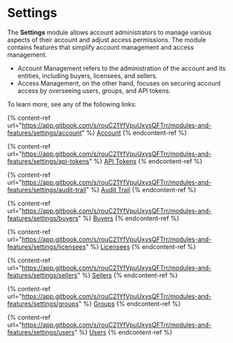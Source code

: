 # Settings

The **Settings** module allows account administrators to manage various aspects of their account and adjust access permissions. The module contains features that simplify account management and access management.&#x20;

* Account Management refers to the administration of the account and its entities, including buyers, licensees, and sellers.&#x20;
* Access Management, on the other hand, focuses on securing account access by overseeing users, groups, and API tokens.

To learn more, see any of the following links:

{% content-ref url="https://app.gitbook.com/s/rouC21YfVpuUxysQFTrr/modules-and-features/settings/account" %}
[Account](https://app.gitbook.com/s/rouC21YfVpuUxysQFTrr/modules-and-features/settings/account)
{% endcontent-ref %}

{% content-ref url="https://app.gitbook.com/s/rouC21YfVpuUxysQFTrr/modules-and-features/settings/api-tokens" %}
[API Tokens](https://app.gitbook.com/s/rouC21YfVpuUxysQFTrr/modules-and-features/settings/api-tokens)
{% endcontent-ref %}

{% content-ref url="https://app.gitbook.com/s/rouC21YfVpuUxysQFTrr/modules-and-features/settings/audit-trail" %}
[Audit Trail](https://app.gitbook.com/s/rouC21YfVpuUxysQFTrr/modules-and-features/settings/audit-trail)
{% endcontent-ref %}

{% content-ref url="https://app.gitbook.com/s/rouC21YfVpuUxysQFTrr/modules-and-features/settings/buyers" %}
[Buyers](https://app.gitbook.com/s/rouC21YfVpuUxysQFTrr/modules-and-features/settings/buyers)
{% endcontent-ref %}

{% content-ref url="https://app.gitbook.com/s/rouC21YfVpuUxysQFTrr/modules-and-features/settings/licensees" %}
[Licensees](https://app.gitbook.com/s/rouC21YfVpuUxysQFTrr/modules-and-features/settings/licensees)
{% endcontent-ref %}

{% content-ref url="https://app.gitbook.com/s/rouC21YfVpuUxysQFTrr/modules-and-features/settings/sellers" %}
[Sellers](https://app.gitbook.com/s/rouC21YfVpuUxysQFTrr/modules-and-features/settings/sellers)
{% endcontent-ref %}

{% content-ref url="https://app.gitbook.com/s/rouC21YfVpuUxysQFTrr/modules-and-features/settings/groups" %}
[Groups](https://app.gitbook.com/s/rouC21YfVpuUxysQFTrr/modules-and-features/settings/groups)
{% endcontent-ref %}

{% content-ref url="https://app.gitbook.com/s/rouC21YfVpuUxysQFTrr/modules-and-features/settings/users" %}
[Users](https://app.gitbook.com/s/rouC21YfVpuUxysQFTrr/modules-and-features/settings/users)
{% endcontent-ref %}
